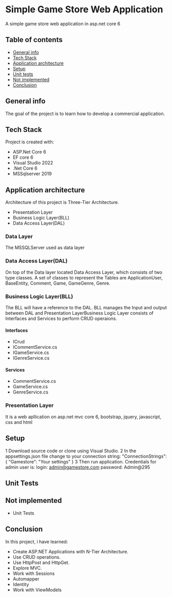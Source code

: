# Simple Game Store Web Application

A simple game store web application in asp.net core 6

## Table of contents
* [General info](#general-info)
* [Tech Stack](#technologies)
* [Application architecture](#application-architecture)
* [Setup](#setup)
* [Unit tests](#unit-tests)
* [Not implemented](#not-implemented)
* [Conclusion](#conclusion)

## General info
The goal of the project is to learn how to develop a commercial application.
	
## Tech Stack
Project is created with:
* ASP.Net Core 6
* EF core 6
* Visual Studio 2022
* .Net Core 6
* MSSqlserver 2019

## Application architecture
Architecture of this project is Three-Tier Architecture.
* Presentation Layer
* Business Logic Layer(BLL)
* Data Access Layer(DAL)

### Data Layer
The MSSQLServer used as data layer
### Data Access Layer(DAL)
On top of the Data layer located Data Access Layer, which consists of two type classes. A set of classes to represent the Tables are ApplicationUser, BaseEntity, Comment, Game, GameGenre, Genre.
### Business Logic Layer(BLL)
The BLL will have a reference to the DAL. BLL manages the Input and output between DAL and Presentation LayerBusiness Logic Layer consists of Interfaces and Services to perform CRUD operaions.
#### Interfaces
* ICrud
* ICommentService.cs
* IGameService.cs
* IGenreService.cs
#### Services
* CommentService.cs
* GameService.cs
* GenreService.cs
### Presentation Layer
It is a web apllication on asp.net mvc core 6, bootstrap, jquery, javascript, css and html
	
## Setup
1 Download source code or clone using Visual Studio. 
2 In the appsettings.json file change to your connection string:
"ConnectionStrings": {
    "Gamestore": "Your settings"
  }
3 Then run application. Credentials for admin user is:
login: admin@gamestore.com
password: Admin@295
## Unit Tests

## Not implemented
* Unit Tests

## Conclusion
In this project, i have learned:
* Create ASP.NET Applications with N-Tier Architecture.
* Use CRUD operations.
* Use HttpPost and HttpGet.
* Explore MVC.
* Work with Sessions
* Automapper
* Identity
* Work with ViewModels
